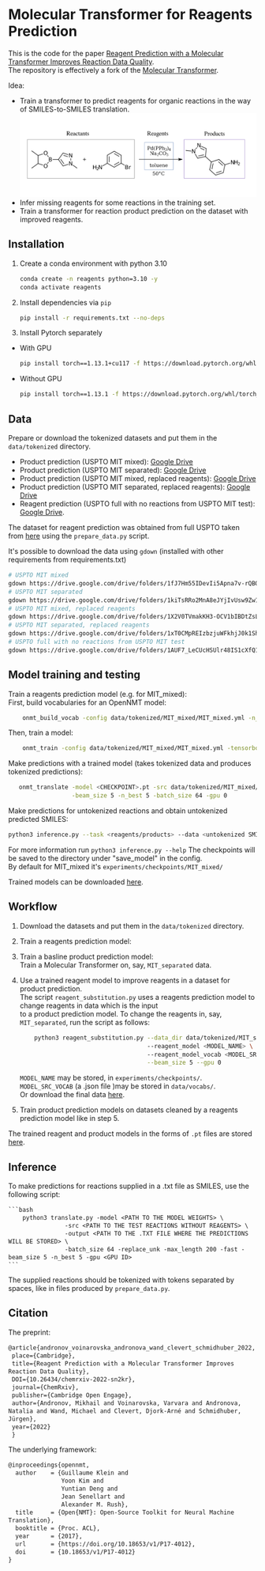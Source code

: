 
# Molecular Transformer for Reagents Prediction

This is the code for the
paper [Reagent Prediction with a Molecular Transformer Improves Reaction Data Quality](https://doi.org/10.1039/D2SC06798F).  
The repository is effectively a fork of the [Molecular Transformer](https://github.com/pschwllr/MolecularTransformer).

Idea:

* Train a transformer to predict reagents for organic reactions in the way of SMILES-to-SMILES translation.
  ![](reactants_vs_reagents.png "")
* Infer missing reagents for some reactions in the training set.
* Train a transformer for reaction product prediction on the dataset with improved reagents.


## Installation

1. Create a conda environment with python 3.10
   ```bash
   conda create -n reagents python=3.10 -y
   conda activate reagents
   ```
2. Install dependencies via `pip`
   ```bash
   pip install -r requirements.txt --no-deps
   ```
3. Install Pytorch separately

* With GPU

   ```bash
   pip install torch==1.13.1+cu117 -f https://download.pytorch.org/whl/torch_stable.html
   ```

* Without GPU

   ```bash
   pip install torch==1.13.1 -f https://download.pytorch.org/whl/torch_stable.html
   ```

## Data

Prepare or download the tokenized datasets and put them in the `data/tokenized` directory.
  * Product prediction (USPTO MIT mixed): [Google Drive](https://drive.google.com/drive/folders/1fJ7Hm55IDevIi5Apna7v-rQBQStTH7Yg)
  * Product prediction (USPTO MIT separated): [Google Drive](https://drive.google.com/drive/folders/1kiTsRRo2MnA8eJYjIvUsw9Zw1eMApVwG)
  * Product prediction (USPTO MIT mixed, replaced reagents): [Google Drive](https://drive.google.com/drive/folders/1X2V0TVmakKH3-OCV1bIBDtZsLhMUyRgo)
  * Product prediction (USPTO MIT separated, replaced reagents): [Google Drive](https://drive.google.com/drive/folders/1xT0CMpREIzbzjuWFkhjJ0k1Shs9ssZkH)  
  * Reagent prediction (USPTO full with no reactions from USPTO MIT test): [Google Drive](https://drive.google.com/drive/folders/1AUF7_LeCUcHSUlr48IS1cXfQ14_Y1Gxc).  

The dataset for reagent prediction was obtained from full USPTO taken from [here](https://ibm.ent.box.com/v/ReactionSeq2SeqDataset) using the `prepare_data.py` script.

It's possible to download the data using `gdown` (installed with other requirements from requirements.txt)
   ```bash
   # USPTO MIT mixed
   gdown https://drive.google.com/drive/folders/1fJ7Hm55IDevIi5Apna7v-rQBQStTH7Yg -O data/tokenized/MIT_mixed --folder
   # USPTO MIT separated
   gdown https://drive.google.com/drive/folders/1kiTsRRo2MnA8eJYjIvUsw9Zw1eMApVwG -O data/tokenized/MIT_separated --folder
   # USPTO MIT mixed, replaced reagents
   gdown https://drive.google.com/drive/folders/1X2V0TVmakKH3-OCV1bIBDtZsLhMUyRgo -O data/tokenized/MIT_mixed_new --folder
   # USPTO MIT separated, replaced reagents
   gdown https://drive.google.com/drive/folders/1xT0CMpREIzbzjuWFkhjJ0k1Shs9ssZkH -O data/tokenized/MIT_separated_new --folder
   # USPTO full with no reactions from USPTO MIT test
   gdown https://drive.google.com/drive/folders/1AUF7_LeCUcHSUlr48IS1cXfQ14_Y1Gxc -O data/tokenized/reagents_no_MIT_test --folder
   ```

## Model training and testing

Train a reagents prediction model (e.g. for MIT_mixed):  
   First, build vocabularies for an OpenNMT model:
   ```bash
       onmt_build_vocab -config data/tokenized/MIT_mixed/MIT_mixed.yml -n_sample -1
   ```

   Then, train a model:
   ```bash
       onmt_train -config data/tokenized/MIT_mixed/MIT_mixed.yml -tensorboard -tensorboard_log_dir runs/MIT_mixed -world_size 1 -gpu_ranks 0
   ```

   Make predictions with a trained model (takes tokenized data and produces tokenized predictions):
   ```bash
      onmt_translate -model <CHECKPOINT>.pt -src data/tokenized/MIT_mixed/src-test.txt -output data/tokenized/MIT_mixed/pred-val.txt \
                     -beam_size 5 -n_best 5 -batch_size 64 -gpu 0 
   ```
   Make predictions for untokenized reactions and obtain untokenized predicted SMILES:
   ```bash
   python3 inference.py --task <reagents/products> --data <untokenized SMILES, .txt> --model <checkpoint, .pt>
   ```
   For more information run `python3 inference.py --help`
The checkpoints will be saved to the directory under "save_model" in the config.  
By default for MIT_mixed it's `experiments/checkpoints/MIT_mixed/`

Trained models can be downloaded [here](https://drive.google.com/drive/folders/1weP5wG_wzd9qb3RVnCz0JjyB-TJF-5yQ?usp=sharing).

## Workflow

1. Download the datasets and put them in the `data/tokenized` directory.

2. Train a reagents prediction model:

3. Train a basline product prediction model:  
   Train a Molecular Transformer on, say, `MIT_separated` data.

4. Use a trained reagent model to improve reagents in a dataset for product prediction.   
   The script `reagent_substitution.py` uses a reagents prediction model to change reagents in data which is the input  
   to a product prediction model. To change the reagents in, say, `MIT_separated`, run the script as follows:
   ```bash
       python3 reagent_substitution.py --data_dir data/tokenized/MIT_separated \ 
                                       --reagent_model <MODEL_NAME> \ 
                                       --reagent_model_vocab <MODEL_SRC_VOCAB> \
                                       --beam_size 5 --gpu 0
   ```
   `MODEL_NAME` may be stored, in `experiments/checkpoints/`.
   `MODEL_SRC_VOCAB` (a .json file )may be stored in `data/vocabs/`.  
   Or download the final
   data [here](https://drive.google.com/drive/folders/1Cr8AsAIYSGaXJuBnlVflBax3ZbEbq89s?usp=sharing).

7. Train product prediction models on datasets cleaned by a reagents prediction model like in step 5.

The trained reagent and product models in the forms of `.pt` files are
stored [here](https://drive.google.com/drive/folders/1weP5wG_wzd9qb3RVnCz0JjyB-TJF-5yQ).

## Inference

To make predictions for reactions supplied in a .txt file as SMILES, use the following script:

    ```bash
        python3 translate.py -model <PATH TO THE MODEL WEIGHTS> \
                    -src <PATH TO THE TEST REACTIONS WITHOUT REAGENTS> \
                    -output <PATH TO THE .TXT FILE WHERE THE PREDICTIONS WILL BE STORED> \
                    -batch_size 64 -replace_unk -max_length 200 -fast -beam_size 5 -n_best 5 -gpu <GPU ID>
    ```

The supplied reactions should be tokenized with tokens separated by spaces, like in files produced by `prepare_data.py`.

## Citation

The preprint:

```
@article{andronov_voinarovska_andronova_wand_clevert_schmidhuber_2022, 
 place={Cambridge}, 
 title={Reagent Prediction with a Molecular Transformer Improves Reaction Data Quality}, 
 DOI={10.26434/chemrxiv-2022-sn2kr}, 
 journal={ChemRxiv},
 publisher={Cambridge Open Engage}, 
 author={Andronov, Mikhail and Voinarovska, Varvara and Andronova, Natalia and Wand, Michael and Clevert, Djork-Arné and Schmidhuber, Jürgen}, 
 year={2022}
 } 
```

The underlying framework:

```
@inproceedings{opennmt,
  author    = {Guillaume Klein and
               Yoon Kim and
               Yuntian Deng and
               Jean Senellart and
               Alexander M. Rush},
  title     = {Open{NMT}: Open-Source Toolkit for Neural Machine Translation},
  booktitle = {Proc. ACL},
  year      = {2017},
  url       = {https://doi.org/10.18653/v1/P17-4012},
  doi       = {10.18653/v1/P17-4012}
}
```
